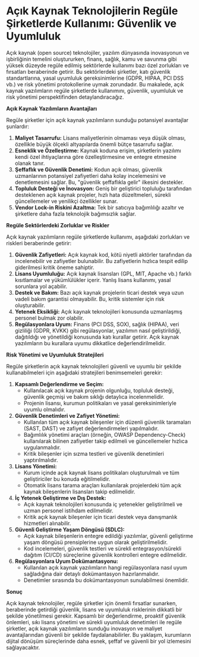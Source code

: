 # Açık Kaynak Teknolojilerin Regüle Şirketlerde Kullanımı: Güvenlik ve Uyumluluk

Açık kaynak (open source) teknolojiler, yazılım dünyasında inovasyonun ve işbirliğinin temelini oluştururken, finans, sağlık, kamu ve savunma gibi yüksek düzeyde regüle edilmiş sektörlerde kullanımı bazı özel zorlukları ve fırsatları beraberinde getirir. Bu sektörlerdeki şirketler, katı güvenlik standartlarına, yasal uyumluluk gereksinimlerine (GDPR, HIPAA, PCI DSS vb.) ve risk yönetimi protokollerine uymak zorundadır. Bu makalede, açık kaynak yazılımların regüle şirketlerde kullanımını, güvenlik, uyumluluk ve risk yönetimi perspektifinden detaylandıracağız.

**Açık Kaynak Yazılımların Avantajları**

Regüle şirketler için açık kaynak yazılımların sunduğu potansiyel avantajlar şunlardır:

1.  **Maliyet Tasarrufu:** Lisans maliyetlerinin olmaması veya düşük olması, özellikle büyük ölçekli altyapılarda önemli bütçe tasarrufu sağlar.
2.  **Esneklik ve Özelleştirme:** Kaynak koduna erişim, şirketlerin yazılımı kendi özel ihtiyaçlarına göre özelleştirmesine ve entegre etmesine olanak tanır.
3.  **Şeffaflık ve Güvenlik Denetimi:** Kodun açık olması, güvenlik uzmanlarının potansiyel zafiyetleri daha kolay incelemesini ve denetlemesini sağlar. Bu, "güvenlik şeffaflıkla gelir" ilkesini destekler.
4.  **Topluluk Desteği ve İnovasyon:** Geniş bir geliştirici topluluğu tarafından desteklenen açık kaynak projeler, hızlı hata düzeltmeleri, sürekli güncellemeler ve yenilikçi özellikler sunar.
5.  **Vendor Lock-in Riskini Azaltma:** Tek bir satıcıya bağımlılığı azaltır ve şirketlere daha fazla teknolojik bağımsızlık sağlar.

**Regüle Sektörlerdeki Zorluklar ve Riskler**

Açık kaynak yazılımların regüle şirketlerde kullanımı, aşağıdaki zorlukları ve riskleri beraberinde getirir:

1.  **Güvenlik Zafiyetleri:** Açık kaynak kod, kötü niyetli aktörler tarafından da incelenebilir ve zafiyetler bulunabilir. Bu zafiyetlerin hızlıca tespit edilip giderilmesi kritik öneme sahiptir.
2.  **Lisans Uyumluluğu:** Açık kaynak lisansları (GPL, MIT, Apache vb.) farklı kısıtlamalar ve yükümlülükler içerir. Yanlış lisans kullanımı, yasal sorunlara yol açabilir.
3.  **Destek ve Bakım:** Bazı açık kaynak projelerin ticari destek veya uzun vadeli bakım garantisi olmayabilir. Bu, kritik sistemler için risk oluşturabilir.
4.  **Yetenek Eksikliği:** Açık kaynak teknolojileri konusunda uzmanlaşmış personel bulmak zor olabilir.
5.  **Regülasyonlara Uyum:** Finans (PCI DSS, SOX), sağlık (HIPAA), veri gizliliği (GDPR, KVKK) gibi regülasyonlar, yazılımın nasıl geliştirildiği, dağıtıldığı ve yönetildiği konusunda katı kurallar getirir. Açık kaynak yazılımların bu kurallara uyumu dikkatlice değerlendirilmelidir.

**Risk Yönetimi ve Uyumluluk Stratejileri**

Regüle şirketlerin açık kaynak teknolojileri güvenli ve uyumlu bir şekilde kullanabilmeleri için aşağıdaki stratejileri benimsemeleri gerekir:

1.  **Kapsamlı Değerlendirme ve Seçim:**
    *   Kullanılacak açık kaynak projenin olgunluğu, topluluk desteği, güvenlik geçmişi ve bakım sıklığı detaylıca incelenmelidir.
    *   Projenin lisansı, kurumun politikaları ve yasal gereksinimleriyle uyumlu olmalıdır.
2.  **Güvenlik Denetimleri ve Zafiyet Yönetimi:**
    *   Kullanılan tüm açık kaynak bileşenler için düzenli güvenlik taramaları (SAST, DAST) ve zafiyet değerlendirmeleri yapılmalıdır.
    *   Bağımlılık yönetimi araçları (örneğin, OWASP Dependency-Check) kullanılarak bilinen zafiyetler takip edilmeli ve güncellemeler hızlıca uygulanmalıdır.
    *   Kritik bileşenler için sızma testleri ve güvenlik denetimleri yaptırılmalıdır.
3.  **Lisans Yönetimi:**
    *   Kurum içinde açık kaynak lisans politikaları oluşturulmalı ve tüm geliştiriciler bu konuda eğitilmelidir.
    *   Otomatik lisans tarama araçları kullanılarak projelerdeki tüm açık kaynak bileşenlerin lisansları takip edilmelidir.
4.  **İç Yetenek Geliştirme ve Dış Destek:**
    *   Açık kaynak teknolojileri konusunda iç yetenekler geliştirilmeli ve uzman personel istihdam edilmelidir.
    *   Kritik açık kaynak bileşenler için ticari destek veya danışmanlık hizmetleri alınabilir.
5.  **Güvenli Geliştirme Yaşam Döngüsü (SDLC):**
    *   Açık kaynak bileşenlerin entegre edildiği yazılımlar, güvenli geliştirme yaşam döngüsü prensiplerine uygun olarak geliştirilmelidir.
    *   Kod incelemeleri, güvenlik testleri ve sürekli entegrasyon/sürekli dağıtım (CI/CD) süreçlerine güvenlik kontrolleri entegre edilmelidir.
6.  **Regülasyonlara Uyum Dokümantasyonu:**
    *   Kullanılan açık kaynak yazılımların hangi regülasyonlara nasıl uyum sağladığına dair detaylı dokümantasyon hazırlanmalıdır.
    *   Denetimler sırasında bu dokümantasyonun sunulabilmesi önemlidir.

**Sonuç**

Açık kaynak teknolojiler, regüle şirketler için önemli fırsatlar sunarken, beraberinde getirdiği güvenlik, lisans ve uyumluluk risklerinin dikkatli bir şekilde yönetilmesi gerekir. Kapsamlı bir değerlendirme, proaktif güvenlik önlemleri, sıkı lisans yönetimi ve sürekli uyumluluk denetimleri ile regüle şirketler, açık kaynak yazılımların sunduğu inovasyon ve maliyet avantajlarından güvenli bir şekilde faydalanabilirler. Bu yaklaşım, kurumların dijital dönüşüm süreçlerinde daha esnek, şeffaf ve güvenli bir yol izlemesini sağlayacaktır.